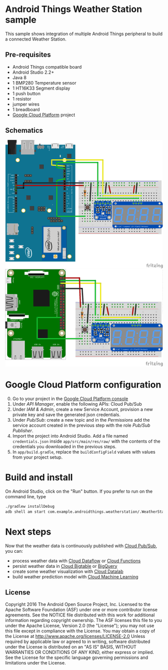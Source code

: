 Android Things Weather Station sample
=====================================

This sample shows integration of multiple Android Things peripheral to build a connected Weather Station.

Pre-requisites
--------------
- Android Things compatible board
- Android Studio 2.2+
- Java 8
- 1 BMP280 Temperature sensor
- 1 HT16K33 Segment display
- 1 push button
- 1 resistor
- jumper wires
- 1 breadboard
- [Google Cloud Platform](https://cloud.google.com/) project

Schematics
----------
![Schematics for Intel Edison](edison_schematics.png)
![Schematics for Raspberry Pi 3](rpi3_schematics.png)

Google Cloud Platform configuration
===================================
0. Go to your project in the [Google Cloud Platform console](https://console.cloud.google.com/)
0. Under *API Manager*, enable the following APIs: Cloud Pub/Sub
0. Under *IAM & Admin*, create a new Service Account, provision a new private key and save the generated json credentials.
0. Under *Pub/Sub*: create a new topic and in the *Permissions* add the service account created in the previous step with the role *Pub/Sub Publisher*.
0. Import the project into Android Studio. Add a file named `credentials.json` inside `app/src/main/res/raw/` with the contents of the credentials you downloaded in the previous steps.
0. In `app/build.gradle`, replace the `buildConfigField` values with values from your project setup.

Build and install
=================
On Android Studio, click on the "Run" button.
If you prefer to run on the command line, type
```bash
./gradlew installDebug
adb shell am start com.example.androidthings.weatherstation/.WeatherStationActivity
```

Next steps
==========

Now that the weather data is continuously published with [Cloud Pub/Sub](https://cloud.google.com/pubsub/), you can:
- process weather data with [Cloud Dataflow](https://cloud.google.com/dataflow/) or [Cloud Functions](https://cloud.google.com/functions/)
- persist weather data in [Cloud Bigtable](https://cloud.google.com/bigtable/) or [BigQuery](https://cloud.google.com/bigquery/)
- create some weather visualization with [Cloud Datalab](https://cloud.google.com/datalab/)
- build weather prediction model with [Cloud Machine Learning](https://cloud.google.com/ml/)

License
-------
Copyright 2016 The Android Open Source Project, Inc.
Licensed to the Apache Software Foundation (ASF) under one or more contributor
license agreements.  See the NOTICE file distributed with this work for
additional information regarding copyright ownership.  The ASF licenses this
file to you under the Apache License, Version 2.0 (the "License"); you may not
use this file except in compliance with the License.  You may obtain a copy of
the License at
  http://www.apache.org/licenses/LICENSE-2.0
Unless required by applicable law or agreed to in writing, software
distributed under the License is distributed on an "AS IS" BASIS, WITHOUT
WARRANTIES OR CONDITIONS OF ANY KIND, either express or implied.  See the
License for the specific language governing permissions and limitations under
the License.
